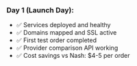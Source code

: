 ### **Day 1 (Launch Day):**
- ✅ Services deployed and healthy
- ✅ Domains mapped and SSL active
- ✅ First test order completed
- ✅ Provider comparison API working
- ✅ Cost savings vs Nash: $4-5 per order

